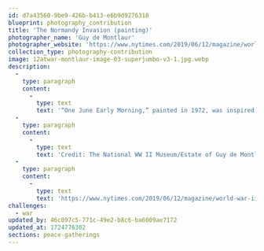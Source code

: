 ```yaml
---
id: d7a43560-9be9-426b-b413-e6b9d9276318
blueprint: photography_contribution
title: 'The Normandy Invasion (painting)'
photographer_name: 'Guy de Montlaur'
photographer_website: 'https://www.nytimes.com/2019/06/12/magazine/world-war-ii-d-day-artist.html?'
collection_type: photography-contribution
image: 12atwar-montlaur-image-03-superjumbo-v3-1.jpg.webp
description:
  -
    type: paragraph
    content:
      -
        type: text
        text: '“One June Early Morning,” painted in 1972, was inspired by the Normandy invasion, June 6, 1944. '
  -
    type: paragraph
    content:
      -
        type: text
        text: 'Credit: The National WW II Museum/Estate of Guy de Montlaur'
  -
    type: paragraph
    content:
      -
        type: text
        text: 'https://www.nytimes.com/2019/06/12/magazine/world-war-ii-d-day-artist.html?'
challenges:
  - war
updated_by: 46c097c5-771c-49e2-b8c6-ba6009ae7172
updated_at: 1724776302
sections: peace-gatherings
---
```

